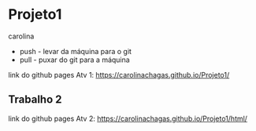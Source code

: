 # Projeto1

carolina

- push - levar da máquina para o git
- pull - puxar do git para a máquina

link do github pages Atv 1: https://carolinachagas.github.io/Projeto1/

## Trabalho 2

link do github pages Atv 2: https://carolinachagas.github.io/Projeto1/html/

